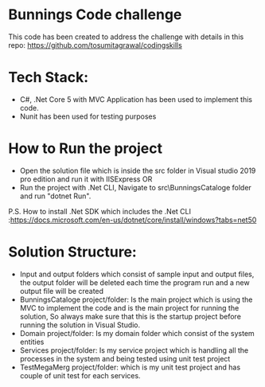 # Bunnings Code challenge 
This code has been created to address the challenge with details in this repo: https://github.com/tosumitagrawal/codingskills

# Tech Stack:
- C#, .Net Core 5 with MVC Application has been used to implement this code.
- Nunit has been used for testing purposes

# How to Run the project 
 - Open the solution file which is inside the src folder in Visual studio 2019 pro edition and run it with IISExpress
 OR
 - Run the project with .Net CLI, Navigate to src\BunningsCataloge folder and run "dotnet Run".
 
 P.S. How to install .Net SDK which includes the .Net CLI :https://docs.microsoft.com/en-us/dotnet/core/install/windows?tabs=net50
 
# Solution Structure:
-	Input and output folders which consist of sample input and output files, the output folder will be deleted each time the program run and a new output file will be created
-	BunningsCataloge project/folder: Is the main project which is using the MVC to implement the code and is the main project for running the solution, So always make sure that this is the startup project before running the solution in Visual Studio.
-	Domain project/folder: Is my domain folder which consist of the system entities
-	Services project/folder: Is my service project which is handling all the processes in the system and being tested using unit test project
-	TestMegaMerg project/folder: which is my unit test project and has couple of unit test for each services.

